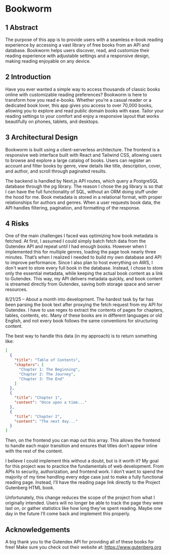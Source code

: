 # Bookworm

## 1 Abstract

The purpose of this app is to provide users with a seamless e-book reading experience by accessing a vast library of free books from an API and database. Bookworm helps users discover, read, and customize their reading experience with adjustable settings and a responsive design, making reading enjoyable on any device.

## 2 Introduction

Have you ever wanted a simple way to access thousands of classic books online with customizable reading preferences? Bookworm is here to transform how you read e-books. Whether you’re a casual reader or a dedicated book lover, this app gives you access to over 70,000 books, allowing you to explore and read public domain books with ease. Tailor your reading settings to your comfort and enjoy a responsive layout that works beautifully on phones, tablets, and desktops.

## 3 Architectural Design

Bookworm is built using a client-serverless architecture. The frontend is a responsive web interface built with React and Tailwind CSS, allowing users to browse and explore a large catalog of books. Users can register an account and filter books by genre, view details like title, description, cover, and author, and scroll through paginated results.

The backend is handled by Next.js API routes, which query a PostgreSQL database through the pg library. The reason I chose the pg library is so that I can have the full functionality of SQL, without an ORM doing stuff under the hood for me. Book metadata is stored in a relational format, with proper relationships for authors and genres. When a user requests book data, the API handles filtering, pagination, and formatting of the response.

## 4 Risks

One of the main challenges I faced was optimizing how book metadata is fetched. At first, I assumed I could simply batch fetch data from the Gutendex API and repeat until I had enough books. However when I implemented this for multiple genres, loading the page took nearly three minutes. That’s when I realized I needed to build my own database and API to improve performance. Since I also plan to host everything on AWS, I don't want to store every full book in the database. Instead, I chose to store only the essential metadata, while keeping the actual book content as a link to Gutendex. This way, my API delivers metadata quickly, and book content is streamed directly from Gutendex, saving both storage space and server resources.

8/21/25 – About a month into development. The hardest task by far has been parsing the book text after proxying the fetch request from my API for Gutendex. I have to use regex to extract the contents of pages for chapters, tables, contents, etc. Many of these books are in different languages or old English, and not every book follows the same conventions for structuring content.

The best way to handle this data (in my approach) is to return something like:

```json
[
  {
    "title": "Table of Contents",
    "chapters": [
      "Chapter 1: The Beginning",
      "Chapter 2: The Journey",
      "Chapter 3: The End"
    ]
  },
  {
    "title": "Chapter 1",
    "content": "Once upon a time..."
  },
  {
    "title": "Chapter 2",
    "content": "The next day..."
  }
]
```

Then, on the frontend you can map out this array. This allows the frontend to handle each major transition and ensures that titles don’t appear inline with the rest of the content.

I believe I could implement this without a doubt, but is it worth it? My goal for this project was to practice the fundamentals of web development. From APIs to security, authorization, and frontend work. I don’t want to spend the majority of my time handling every edge case just to make a fully functional reading page. Instead, I’ll have the reading page link directly to the Project Gutenberg HTML book.

Unfortunately, this change reduces the scope of the project from what I originally intended. Users will no longer be able to track the page they were last on, or gather statistics like how long they’ve spent reading. Maybe one day in the future I’ll come back and implement this properly.

## Acknowledgements

A big thank you to the Gutendex API for providing all of these books for free! Make sure you check out their website at: https://www.gutenberg.org
